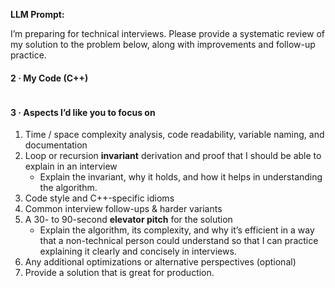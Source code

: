 **LLM Prompt:**

I’m preparing for technical interviews. Please provide a systematic review of my solution to the problem below, along with improvements and follow-up practice.

#### 2 · My Code (C++)

```cpp

```

#### 3 · Aspects I’d like you to focus on

1. Time / space complexity analysis, code readability, variable naming, and documentation
2. Loop or recursion **invariant** derivation and proof that I should be able to explain in an interview
   - Explain the invariant, why it holds, and how it helps in understanding the algorithm.
3. Code style and C++-specific idioms
4. Common interview follow-ups & harder variants
5. A 30- to 90-second **elevator pitch** for the solution
   - Explain the algorithm, its complexity, and why it’s efficient in a way that a non-technical person could understand so that I can practice explaining it clearly and concisely in interviews.
6. Any additional optimizations or alternative perspectives (optional)
7. Provide a solution that is great for production.
